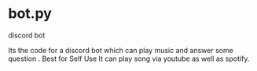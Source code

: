 # bot.py
discord bot

Its the code for a discord bot which can play music and answer some question .
Best for Self Use
It can play song via youtube as well as spotify.
